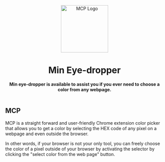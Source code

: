 <div align="center">
  <img src="http://imgfz.com/i/9fsVoZY.png" alt="MCP Logo" width="150">
  <h1>Min Eye-dropper</h1>
  <strong>Min eye-dropper is available to assist you if you ever need to choose a color from any webpage.</strong>
</div>
<br>

## MCP

MCP is a straight forward and user-friendly Chrome extension color picker that allows you to get a color by selecting the HEX code of any pixel on a webpage and even outside the browser.

In other words, if your browser is not your only tool, you can freely choose the color of a pixel outside of your browser by activating the selector by clicking the "select color from the web page" button.
